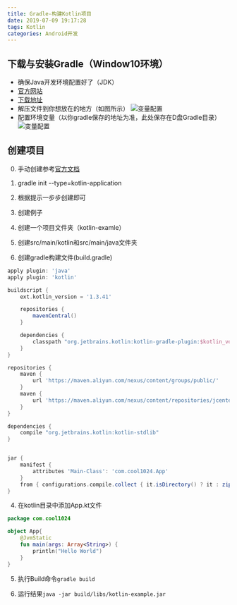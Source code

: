 ```yaml
---
title: Gradle-构建Kotlin项目
date: 2019-07-09 19:17:28
tags: Kotlin
categories: Android开发
---
```


## 下载与安装Gradle（Window10环境）

* 确保Java开发环境配置好了（JDK）
* [官方网站](https://gradle.org/)
* [下载地址](https://gradle.org/next-steps/?version=5.5&format=all)
* 解压文件到你想放在的地方（如图所示）
![变量配置](/images/kotlin/gradle-folder.png)
* 配置环境变量（以你gradle保存的地址为准，此处保存在D盘Gradle目录）
![变量配置](/images/kotlin/gradle-path.png)


## 创建项目
0. 手动创建参考[官方文档](https://www.kotlincn.net/docs/reference/using-maven.html)
1. gradle init --type=kotlin-application
2. 根据提示一步步创建即可
3. 创建例子

1. 创建一个项目文件夹（kotlin-examle）
2. 创建src/main/kotlin和src/main/java文件夹
3. 创建gradle构建文件(build.gradle)

```Groovy
apply plugin: 'java'
apply plugin: 'kotlin'

buildscript {
    ext.kotlin_version = '1.3.41'

    repositories {
        mavenCentral()
    }

    dependencies {
        classpath "org.jetbrains.kotlin:kotlin-gradle-plugin:$kotlin_version"
    }
}

repositories {
    maven { 
        url 'https://maven.aliyun.com/nexus/content/groups/public/' 
    }
    maven {
        url 'https://maven.aliyun.com/nexus/content/repositories/jcenter'
    }
}

dependencies {
    compile "org.jetbrains.kotlin:kotlin-stdlib"
}


jar {
    manifest {
        attributes 'Main-Class': 'com.cool1024.App'
    }
    from { configurations.compile.collect { it.isDirectory() ? it : zipTree(it) } }
}
```

4. 在kotlin目录中添加App.kt文件
```Kotlin
package com.cool1024

object App{
    @JvmStatic
    fun main(args: Array<String>) {
        println("Hello World")
    }
}
```

5. 执行Build命令`gradle build`

6. 运行结果`java -jar build/libs/kotlin-example.jar`
